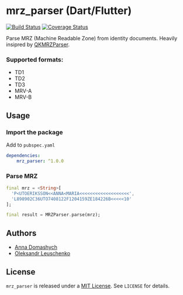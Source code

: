 # mrz_parser (Dart/Flutter) 
[![Build Status](https://travis-ci.org/olexale/mrz_parser.svg?branch=master)](https://travis-ci.org/olexale/mrz_parser) [![Coverage Status](https://coveralls.io/repos/github/olexale/mrz_parser/badge.svg?branch=master)](https://coveralls.io/github/olexale/mrz_parser?branch=master)

Parse MRZ (Machine Readable Zone) from identity documents. Heavily insipred by [QKMRZParser](https://github.com/Mattijah/QKMRZParser).

### Supported formats:
* TD1
* TD2
* TD3
* MRV-A
* MRV-B

## Usage

### Import the package
Add to `pubspec.yaml`
```yaml
dependencies:
    mrz_parser: ^1.0.0
```

### Parse MRZ
```dart
final mrz = <String>[
  'P<UTOERIKSSON<<ANNA<MARIA<<<<<<<<<<<<<<<<<<<',
  'L898902C36UTO7408122F1204159ZE184226B<<<<<10'
];

final result = MRZParser.parse(mrz);
```

## Authors
* [Anna Domashych](https://github.com/foxanna/)
* [Oleksandr Leuschenko](https://github.com/olexale/)

## License
`mrz_parser` is released under a [MIT License](https://opensource.org/licenses/MIT). See `LICENSE` for details.